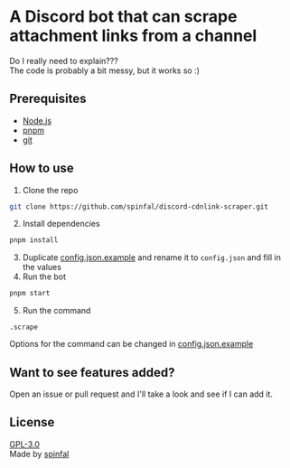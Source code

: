 # A Discord bot that can scrape attachment links from a channel
Do I really need to explain???\
The code is probably a bit messy, but it works so :)

## Prerequisites
- [Node.js](https://nodejs.org/en/)
- [pnpm](https://pnpm.io/installation)
- [git](https://git-scm.com/downloads)

## How to use
1. Clone the repo
```bash
git clone https://github.com/spinfal/discord-cdnlink-scraper.git
```
2. Install dependencies
```bash
pnpm install
```
3. Duplicate [config.json.example](config.json.example) and rename it to `config.json` and fill in the values
4. Run the bot
```bash
pnpm start
```
5. Run the command
```
.scrape
```
Options for the command can be changed in [config.json.example](config.json.example)

## Want to see features added?
Open an issue or pull request and I'll take a look and see if I can add it.

## License
[GPL-3.0](LICENSE)\
Made by [spinfal](https://out.spin.rip/home)

